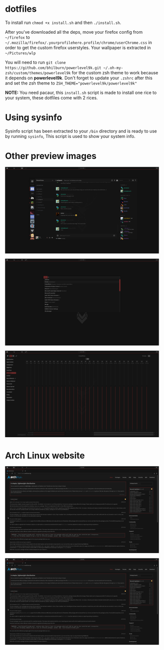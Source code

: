 # dotfiles
To install run `chmod +x install.sh` and then `./install.sh`.

After you've downloaded all the deps, move your firefox config from `~/firefox` to `~/.mozilla/firefox/.yourprofilehere.profile/chrome/userChrome.css` in order to get the custom firefox userstyles.
Your wallpaper is extracted in `~/Pictures/wlp`

You will need to run `git clone https://github.com/bhilburn/powerlevel9k.git ~/.oh-my-zsh/custom/themes/powerlevel9k` for the custom zsh theme to work because it depends on **powerlevel9k**.
Don't forget to update your `.zshrc` after this and set the zsh theme to `ZSH_THEME="powerlevel9k/powerlevel9k"`

**NOTE:** You need pacaur, this `install.sh` script is made to install one rice to your system, these dotfiles come with 2 rices.

# Using sysinfo
Sysinfo script has been extracted to your `/bin` directory and is ready to use by running `sysinfo`,
This script is used to show your system info.

# Other preview images
![img2](https://raw.githubusercontent.com/Vixtron/dotfiles/master/Images/deerdiscord.png)

![img3](https://raw.githubusercontent.com/Vixtron/dotfiles/master/Images/deerrofi.png)

![img4](https://raw.githubusercontent.com/Vixtron/dotfiles/master/Images/deereq.png)

# Arch Linux website

![img5](https://raw.githubusercontent.com/Vixtron/dotfiles/master/Images/archwiki1.png)

![img6](https://raw.githubusercontent.com/Vixtron/dotfiles/master/Images/archwiki1.png)
